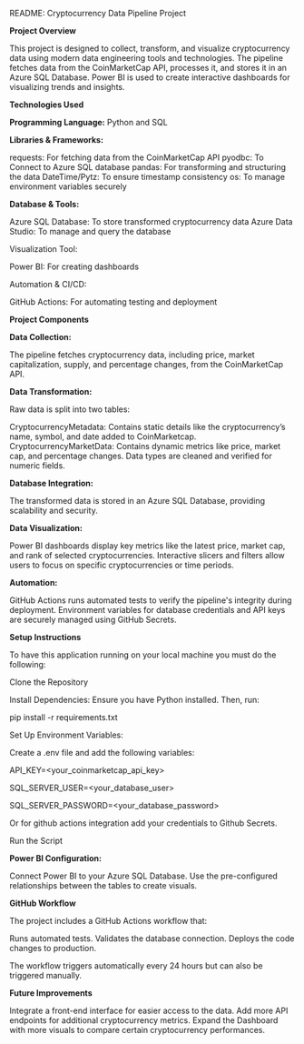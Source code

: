 README: Cryptocurrency Data Pipeline Project

**Project Overview**

This project is designed to collect, transform, and visualize cryptocurrency data using modern data engineering tools and technologies. 
The pipeline fetches data from the CoinMarketCap API, processes it, and stores it in an Azure SQL Database. Power BI is used to create interactive dashboards for visualizing trends and insights.


**Technologies Used**

**Programming Language:**
Python and SQL

**Libraries & Frameworks:**

requests: For fetching data from the CoinMarketCap API
pyodbc: To Connect to Azure SQL database
pandas: For transforming and structuring the data
DateTime/Pytz: To ensure timestamp consistency
os: To manage environment variables securely

**Database & Tools:**

Azure SQL Database: To store transformed cryptocurrency data
Azure Data Studio: To manage and query the database

Visualization Tool:

Power BI: For creating dashboards

Automation & CI/CD:

GitHub Actions: For automating testing and deployment


**Project Components**


**Data Collection:**

The pipeline fetches cryptocurrency data, including price, market capitalization, supply, and percentage changes, from the CoinMarketCap API.

**Data Transformation:**

Raw data is split into two tables:

CryptocurrencyMetadata: Contains static details like the cryptocurrency’s name, symbol, and date added to CoinMarketcap.
CryptocurrencyMarketData: Contains dynamic metrics like price, market cap, and percentage changes.
Data types are cleaned and verified for numeric fields.

**Database Integration:**

The transformed data is stored in an Azure SQL Database, providing scalability and security.

**Data Visualization:**

Power BI dashboards display key metrics like the latest price, market cap, and rank of selected cryptocurrencies.
Interactive slicers and filters allow users to focus on specific cryptocurrencies or time periods.

**Automation:**

GitHub Actions runs automated tests to verify the pipeline's integrity during deployment.
Environment variables for database credentials and API keys are securely managed using GitHub Secrets.

**Setup Instructions**

To have this application running on your local machine you must do the following:

Clone the Repository

Install Dependencies:
Ensure you have Python installed. Then, run:

pip install -r requirements.txt

Set Up Environment Variables:

Create a .env file and add the following variables:

API_KEY=<your_coinmarketcap_api_key>

SQL_SERVER_USER=<your_database_user>

SQL_SERVER_PASSWORD=<your_database_password>

Or for github actions integration add your credentials to Github Secrets.

Run the Script

**Power BI Configuration:**

Connect Power BI to your Azure SQL Database.
Use the pre-configured relationships between the tables to create visuals.

**GitHub Workflow**

The project includes a GitHub Actions workflow that:

Runs automated tests.
Validates the database connection.
Deploys the code changes to production.

The workflow triggers automatically every 24 hours but can also be triggered manually.


**Future Improvements**

Integrate a front-end interface for easier access to the data.
Add more API endpoints for additional cryptocurrency metrics.
Expand the Dashboard with more visuals to compare certain cryptocurrency performances.


